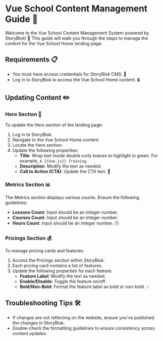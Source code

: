 # Vue School Content Management Guide 🚀

Welcome to the Vue School Content Management System powered by StoryBlok! 🎉 This guide will walk you through the steps to manage the content for the Vue School Home landing page.

## Requirements 📋

- You must have access credentials for StoryBlok CMS. 🔑
- Log in to StoryBlok to access the Vue School Home content. 🔒

## Updating Content ✏️

### Hero Section 🦸

To update the Hero section of the landing page:

1. Log in to StoryBlok.
2. Navigate to the Vue School Home content.
3. Locate the Hero section.
4. Update the following properties:
   - **Title**: Wrap text inside double curly braces to highlight in green. For example, `A {{Vue.js}} Training`.
   - **Description**: Modify the text as needed.
   - **Call to Action (CTA)**: Update the CTA text. 💬

### Metrics Section 📊

The Metrics section displays various counts. Ensure the following guidelines:

- **Lessons Count**: Input should be an integer number.
- **Courses Count**: Input should be an integer number.
- **Hours Count**: Input should be an integer number. 🕒

### Pricings Section 💰

To manage pricing cards and features:

1. Access the Pricings section within StoryBlok.
2. Each pricing card contains a list of features.
3. Update the following properties for each feature:
   - **Feature Label**: Modify the text as needed.
   - **Enable/Disable**: Toggle the feature on/off.
   - **Bold/Non-Bold**: Format the feature label as bold or non-bold. 💡

## Troubleshooting Tips 🛠️

- If changes are not reflecting on the website, ensure you've published the changes in StoryBlok.
- Double-check the formatting guidelines to ensure consistency across content updates.
